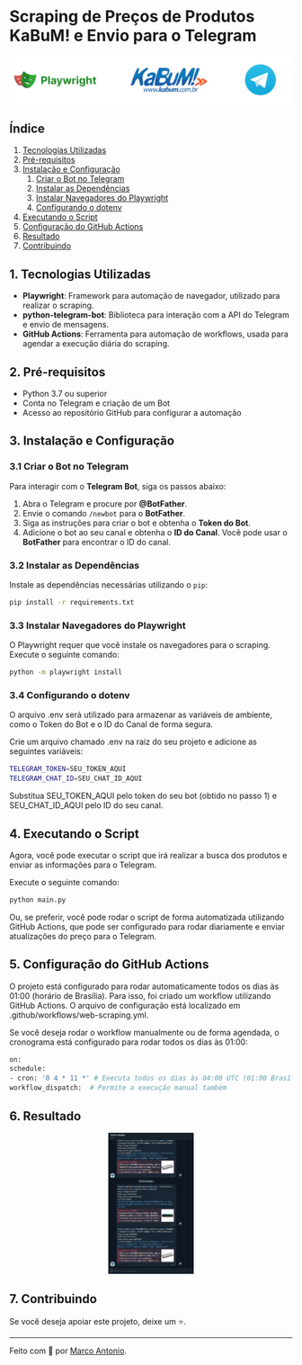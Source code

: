 # Scraping de Preços de Produtos KaBuM! e Envio para o Telegram

<div align="center">
  <img src="assets/banner-repositorio-webscraping-playwright-product-kabum-e-commerce-bot-telegram.png" />
</div>


## Índice

1. [Tecnologias Utilizadas](#1-tecnologias-utilizadas)
2. [Pré-requisitos](#2-pré-requisitos)
3. [Instalação e Configuração](#3-instalação-e-configuração)
    1. [Criar o Bot no Telegram](#31-criar-o-bot-no-telegram)
    2. [Instalar as Dependências](#32-instalar-as-dependências)
    3. [Instalar Navegadores do Playwright](#33-instalar-navegadores-do-playwright)
    4. [Configurando o dotenv](#34-configurando-o-dotenv)
4. [Executando o Script](#4-executando-o-script)
5. [Configuração do GitHub Actions](#5-configuração-do-github-actions)
6. [Resultado](#6-resultado)
7. [Contribuindo](#6-contribuindo)

## 1. Tecnologias Utilizadas

- **Playwright**: Framework para automação de navegador, utilizado para realizar o scraping.
- **python-telegram-bot**: Biblioteca para interação com a API do Telegram e envio de mensagens.
- **GitHub Actions**: Ferramenta para automação de workflows, usada para agendar a execução diária do scraping.

## 2. Pré-requisitos

- Python 3.7 ou superior
- Conta no Telegram e criação de um Bot
- Acesso ao repositório GitHub para configurar a automação

## 3. Instalação e Configuração

### 3.1 Criar o Bot no Telegram

Para interagir com o **Telegram Bot**, siga os passos abaixo:

1. Abra o Telegram e procure por **@BotFather**.
2. Envie o comando `/newbot` para o **BotFather**.
3. Siga as instruções para criar o bot e obtenha o **Token do Bot**.
4. Adicione o bot ao seu canal e obtenha o **ID do Canal**. Você pode usar o **BotFather** para encontrar o ID do canal.

### 3.2 Instalar as Dependências

Instale as dependências necessárias utilizando o `pip`:

```bash
pip install -r requirements.txt
```

### 3.3 Instalar Navegadores do Playwright

O Playwright requer que você instale os navegadores para o scraping. Execute o seguinte comando:

```bash
python -m playwright install
```

### 3.4 Configurando o dotenv

O arquivo .env será utilizado para armazenar as variáveis de ambiente, como o Token do Bot e o ID do Canal de forma segura.

Crie um arquivo chamado .env na raiz do seu projeto e adicione as seguintes variáveis:

```bash
TELEGRAM_TOKEN=SEU_TOKEN_AQUI
TELEGRAM_CHAT_ID=SEU_CHAT_ID_AQUI
```

Substitua SEU_TOKEN_AQUI pelo token do seu bot (obtido no passo 1) e SEU_CHAT_ID_AQUI pelo ID do seu canal.

## 4. Executando o Script

Agora, você pode executar o script que irá realizar a busca dos produtos e enviar as informações para o Telegram.

Execute o seguinte comando:

```bash
python main.py
```

Ou, se preferir, você pode rodar o script de forma automatizada utilizando GitHub Actions, que pode ser configurado para rodar diariamente e enviar atualizações do preço para o Telegram.

## 5. Configuração do GitHub Actions

O projeto está configurado para rodar automaticamente todos os dias às 01:00 (horário de Brasília). Para isso, foi criado um workflow utilizando GitHub Actions. O arquivo de configuração está localizado em .github/workflows/web-scraping.yml.

Se você deseja rodar o workflow manualmente ou de forma agendada, o cronograma está configurado para rodar todos os dias às 01:00:

```bash
on:
schedule:
- cron: '0 4 * 11 *' # Executa todos os dias às 04:00 UTC (01:00 Brasília) somente em novembro
workflow_dispatch:  # Permite a execução manual também
```

## 6. Resultado

<div align="center">
  <img src="assets/telegram-webscrapingbot.png" width="30%" />
</div>

## 7. Contribuindo
Se você deseja apoiar este projeto, deixe um ⭐.

___

Feito com 💙 por [Marco Antonio](https://www.linkedin.com/in/mrk-silva/).
